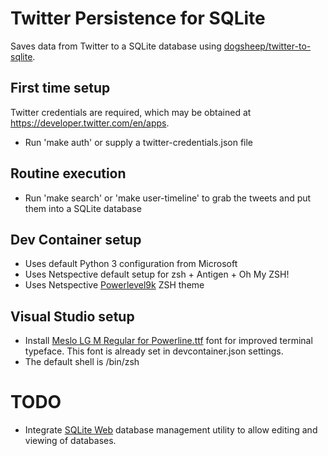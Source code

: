 # Twitter Persistence for SQLite

Saves data from Twitter to a SQLite database using [dogsheep/twitter-to-sqlite](https://github.com/dogsheep/twitter-to-sqlite). 

## First time setup

Twitter credentials are required, which may be obtained at https://developer.twitter.com/en/apps. 

* Run 'make auth' or supply a twitter-credentials.json file

## Routine execution

* Run 'make search' or 'make user-timeline' to grab the tweets and put them into a SQLite database

## Dev Container setup

* Uses default Python 3 configuration from Microsoft
* Uses Netspective default setup for zsh + Antigen + Oh My ZSH!
* Uses Netspective [Powerlevel9k](https://github.com/romkatv/powerlevel10k) ZSH theme

## Visual Studio setup

* Install [Meslo LG M Regular for Powerline.ttf](https://github.com/powerline/fonts/tree/master/Meslo%20Slashed) font for improved terminal typeface. This font is already set in devcontainer.json settings. 
* The default shell is /bin/zsh

# TODO

* Integrate [SQLite Web](https://github.com/coleifer/sqlite-web) database management utility to allow editing and viewing of databases.